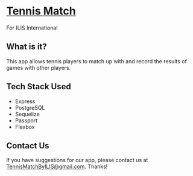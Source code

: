 # <a href="https://frozen-sierra-13249.herokuapp.com/">Tennis Match</a>
For ILIS International

## What is it?

This app allows tennis players to match up with and record the results of games with other players.

## Tech Stack Used

- Express
- PostgreSQL
- Sequelize
- Passport
- Flexbox

## Contact Us

If you have suggestions for our app, please contact us at <a href="mailto:TennisMatchByILIS@gmail.com">TennisMatchByILIS@gmail.com</a>. Thanks!
